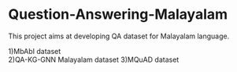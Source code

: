# Question-Answering-Malayalam

This project aims at developing QA dataset for Malayalam language. 

1)MbAbI dataset                                                                                                                                            
2)QA-KG-GNN Malayalam dataset
3)MQuAD dataset
